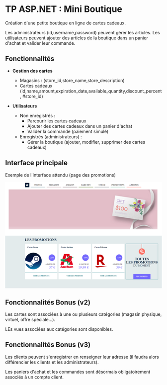 # TP ASP.NET : Mini Boutique

Création d'une petite boutique en ligne de cartes cadeaux.

Les administrateurs (id,username,password) peuvent gérer les articles.
Les utilisateurs peuvent ajouter des articles de la boutique dans un panier d'achat et valider leur commande.



## Fonctionnalités

- **Gestion des cartes** 
  - Magasins : (store_id,store_name,store_description)
  - Cartes cadeaux (id,name,amount,expiration_date,available_quantity,discount_percent, #store_id)

- **Utilisateurs**
  - Non enregistrés : 
    - Parcourir les cartes cadeaux
    - Ajouter des cartes cadeaux dans un panier d'achat
    - Valider la commande (paiement simulé)
  - Enregistrés (administrateurs) : 
    - Gérer la boutique (ajouter, modifier, supprimer des cartes cadeaux)

## Interface principale

Exemple de l'interface attendu (page des promotions)

![screen](screen.png)





## Fonctionnalités Bonus (v2)

Les cartes sont associées à une ou plusieurs catégories (magasin physique, virtuel, offre spéciale...).

LEs vues associées aux catégories sont disponibles.

## Fonctionnalités Bonus (v3)

Les clients peuvent s'enregistrer en renseigner leur adresse (il faudra alors différencier les clients et les administrateurs).

Les paniers d'achat et les commandes sont désormais obligatoirement associés à un compte client.
